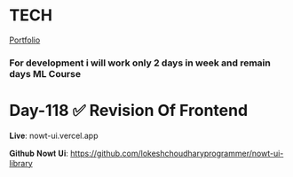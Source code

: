  # TECH
[Portfolio](https://www.lokeshdev.in/)
### For development i will work only 2 days in week and remain days ML Course
# Day-118 ✅ Revision Of Frontend

𝐋𝐢𝐯𝐞: nowt-ui.vercel.app    
 
𝐆𝐢𝐭𝐡𝐮𝐛 𝐍𝐨𝐰𝐭 𝐔𝐢: https://github.com/lokeshchoudharyprogrammer/nowt-ui-library
  
